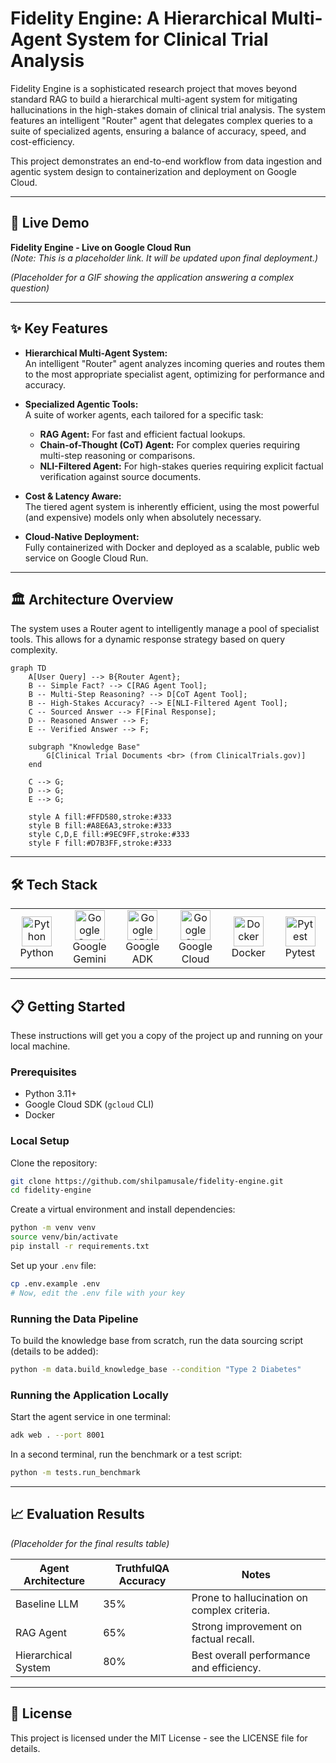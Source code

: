 # Fidelity Engine: A Hierarchical Multi-Agent System for Clinical Trial Analysis

Fidelity Engine is a sophisticated research project that moves beyond standard RAG to build a hierarchical multi-agent system for mitigating hallucinations in the high-stakes domain of clinical trial analysis. The system features an intelligent "Router" agent that delegates complex queries to a suite of specialized agents, ensuring a balance of accuracy, speed, and cost-efficiency.

This project demonstrates an end-to-end workflow from data ingestion and agentic system design to containerization and deployment on Google Cloud.

---

## 🚀 Live Demo

**Fidelity Engine - Live on Google Cloud Run**  
*(Note: This is a placeholder link. It will be updated upon final deployment.)*

*(Placeholder for a GIF showing the application answering a complex question)*

---

## ✨ Key Features

- **Hierarchical Multi-Agent System:**  
  An intelligent "Router" agent analyzes incoming queries and routes them to the most appropriate specialist agent, optimizing for performance and accuracy.

- **Specialized Agentic Tools:**  
  A suite of worker agents, each tailored for a specific task:
    - **RAG Agent:** For fast and efficient factual lookups.
    - **Chain-of-Thought (CoT) Agent:** For complex queries requiring multi-step reasoning or comparisons.
    - **NLI-Filtered Agent:** For high-stakes queries requiring explicit factual verification against source documents.

- **Cost & Latency Aware:**  
  The tiered agent system is inherently efficient, using the most powerful (and expensive) models only when absolutely necessary.

- **Cloud-Native Deployment:**  
  Fully containerized with Docker and deployed as a scalable, public web service on Google Cloud Run.

---

## 🏛️ Architecture Overview

The system uses a Router agent to intelligently manage a pool of specialist tools. This allows for a dynamic response strategy based on query complexity.

```mermaid
graph TD
    A[User Query] --> B{Router Agent};
    B -- Simple Fact? --> C[RAG Agent Tool];
    B -- Multi-Step Reasoning? --> D[CoT Agent Tool];
    B -- High-Stakes Accuracy? --> E[NLI-Filtered Agent Tool];
    C -- Sourced Answer --> F[Final Response];
    D -- Reasoned Answer --> F;
    E -- Verified Answer --> F;

    subgraph "Knowledge Base"
        G[Clinical Trial Documents <br> (from ClinicalTrials.gov)]
    end

    C --> G;
    D --> G;
    E --> G;

    style A fill:#FFD580,stroke:#333
    style B fill:#A8E6A3,stroke:#333
    style C,D,E fill:#9EC9FF,stroke:#333
    style F fill:#D7B3FF,stroke:#333
```

---

## 🛠️ Tech Stack

<table>
<tr>
<td align="center" width="96">
  <a href="https://www.python.org/">
    <img src="https://cdn.jsdelivr.net/gh/devicons/devicon/icons/python/python-original.svg" width="48" height="48" alt="Python" />
  </a><br>Python
</td>
<td align="center" width="96">
  <a href="https://cloud.google.com/vertex-ai/docs/generative-ai/model-garden/gemini-sdk-overview">
    <img src="https://avatars.githubusercontent.com/u/1342004?s=200&v=4" width="48" height="48" alt="Google Gemini" />
  </a><br>Google Gemini
</td>
<td align="center" width="96">
  <a href="https://github.com/google/agent-development-kit">
    <img src="https://avatars.githubusercontent.com/u/1342004?s=200&v=4" width="48" height="48" alt="Google ADK" />
  </a><br>Google ADK
</td>
<td align="center" width="96">
  <a href="https://cloud.google.com/run">
    <img src="https://cdn.jsdelivr.net/gh/devicons/devicon/icons/googlecloud/googlecloud-original.svg" width="48" height="48" alt="Google Cloud" />
  </a><br>Google Cloud
</td>
<td align="center" width="96">
  <a href="https://www.docker.com/">
    <img src="https://cdn.jsdelivr.net/gh/devicons/devicon/icons/docker/docker-original.svg" width="48" height="48" alt="Docker" />
  </a><br>Docker
</td>
<td align="center" width="96">
  <a href="https://docs.pytest.org/">
    <img src="https://cdn.jsdelivr.net/gh/devicons/devicon/icons/pytest/pytest-original.svg" width="48" height="48" alt="Pytest" />
  </a><br>Pytest
</td>
</tr>
</table>

---

## 📋 Getting Started

These instructions will get you a copy of the project up and running on your local machine.

### Prerequisites

- Python 3.11+
- Google Cloud SDK (`gcloud` CLI)
- Docker

### Local Setup

Clone the repository:
```sh
git clone https://github.com/shilpamusale/fidelity-engine.git
cd fidelity-engine
```

Create a virtual environment and install dependencies:
```sh
python -m venv venv
source venv/bin/activate
pip install -r requirements.txt
```

Set up your `.env` file:
```sh
cp .env.example .env
# Now, edit the .env file with your key
```

### Running the Data Pipeline

To build the knowledge base from scratch, run the data sourcing script (details to be added):
```sh
python -m data.build_knowledge_base --condition "Type 2 Diabetes"
```

### Running the Application Locally

Start the agent service in one terminal:
```sh
adk web . --port 8001
```

In a second terminal, run the benchmark or a test script:
```sh
python -m tests.run_benchmark
```

---

## 📈 Evaluation Results

*(Placeholder for the final results table)*

| Agent Architecture   | TruthfulQA Accuracy | Notes                                         |
|----------------------|--------------------|-----------------------------------------------|
| Baseline LLM         | 35%                | Prone to hallucination on complex criteria.   |
| RAG Agent            | 65%                | Strong improvement on factual recall.         |
| Hierarchical System  | 80%                | Best overall performance and efficiency.      |

---

## 📜 License

This project is licensed under the MIT License - see the LICENSE file for details.